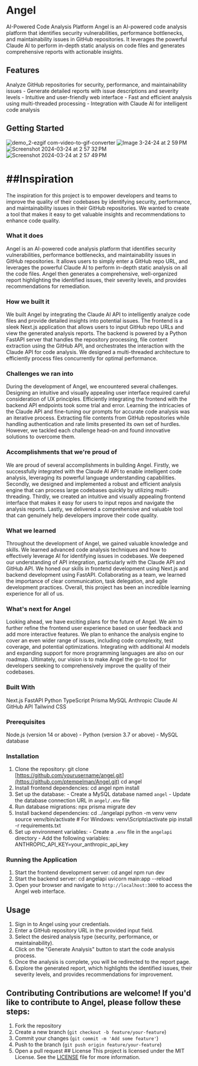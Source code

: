 # Angel
AI-Powered Code Analysis Platform Angel is an AI-powered code analysis platform that identifies security vulnerabilities, performance bottlenecks, and maintainability issues in GitHub repositories. It leverages the powerful 
Claude AI to perform in-depth static analysis on code files and generates comprehensive reports with actionable insights. 

## Features 
Analyze GitHub repositories for security, performance, and maintainability issues - Generate detailed reports with issue descriptions and severity levels - Intuitive and user-friendly web interface - Fast and efficient 
analysis using multi-threaded processing - Integration with Claude AI for intelligent code analysis 

## Getting Started 
![demo_2-ezgif com-video-to-gif-converter](https://github.com/ptempelman/Angel/assets/93888864/aa06a92a-5462-49d6-8251-a7f6cbd72e03)
![Image 3-24-24 at 2 59 PM](https://github.com/ptempelman/Angel/assets/93888864/6ba884ae-8d94-4849-bb59-e7983928d6dc)
![Screenshot 2024-03-24 at 2 57 32 PM](https://github.com/ptempelman/Angel/assets/93888864/721dfa8f-37bf-4699-a5af-e1e8834be35d)
![Screenshot 2024-03-24 at 2 57 49 PM](https://github.com/ptempelman/Angel/assets/93888864/b60fc2c7-e3e1-4a3f-aa10-14bec8dd8de9)


# ##Inspiration

The inspiration for this project is to empower developers and teams to improve the quality of their codebases by identifying security, performance, and maintainability issues in their GitHub repositories. We wanted to create a tool that makes it easy to get valuable insights and recommendations to enhance code quality.

### What it does

Angel is an AI-powered code analysis platform that identifies security vulnerabilities, performance bottlenecks, and maintainability issues in GitHub repositories. It allows users to simply enter a GitHub repo URL, and leverages the powerful Claude AI to perform in-depth static analysis on all the code files. Angel then generates a comprehensive, well-organized report highlighting the identified issues, their severity levels, and provides recommendations for remediation.

### How we built it

We built Angel by integrating the Claude AI API to intelligently analyze code files and provide detailed insights into potential issues. The frontend is a sleek Next.js application that allows users to input GitHub repo URLs and view the generated analysis reports. The backend is powered by a Python FastAPI server that handles the repository processing, file content extraction using the GitHub API, and orchestrates the interaction with the Claude API for code analysis. We designed a multi-threaded architecture to efficiently process files concurrently for optimal performance.

### Challenges we ran into

During the development of Angel, we encountered several challenges. Designing an intuitive and visually appealing user interface required careful consideration of UX principles. Efficiently integrating the frontend with the backend API endpoints took some trial and error. Learning the intricacies of the Claude API and fine-tuning our prompts for accurate code analysis was an iterative process. Extracting file contents from GitHub repositories while handling authentication and rate limits presented its own set of hurdles. However, we tackled each challenge head-on and found innovative solutions to overcome them.

### Accomplishments that we're proud of

We are proud of several accomplishments in building Angel. Firstly, we successfully integrated with the Claude AI API to enable intelligent code analysis, leveraging its powerful language understanding capabilities. Secondly, we designed and implemented a robust and efficient analysis engine that can process large codebases quickly by utilizing multi-threading. Thirdly, we created an intuitive and visually appealing frontend interface that makes it easy for users to input repos and navigate the analysis reports. Lastly, we delivered a comprehensive and valuable tool that can genuinely help developers improve their code quality.

### What we learned

Throughout the development of Angel, we gained valuable knowledge and skills. We learned advanced code analysis techniques and how to effectively leverage AI for identifying issues in codebases. We deepened our understanding of API integration, particularly with the Claude API and GitHub API. We honed our skills in frontend development using Next.js and backend development using FastAPI. Collaborating as a team, we learned the importance of clear communication, task delegation, and agile development practices. Overall, this project has been an incredible learning experience for all of us.

### What's next for Angel

Looking ahead, we have exciting plans for the future of Angel. We aim to further refine the frontend user experience based on user feedback and add more interactive features. We plan to enhance the analysis engine to cover an even wider range of issues, including code complexity, test coverage, and potential optimizations. Integrating with additional AI models and expanding support for more programming languages are also on our roadmap. Ultimately, our vision is to make Angel the go-to tool for developers seeking to comprehensively improve the quality of their codebases.

### Built With

Next.js
FastAPI
Python
TypeScript
Prisma
MySQL
Anthropic Claude AI
GitHub API
Tailwind CSS

### Prerequisites
 Node.js (version 14 or above) - Python (version 3.7 or above) - MySQL database 
 
 ### Installation 
   1. Clone the repository: git clone [https://github.com/yourusername/angel.git](https://github.com/ptempelman/Angel.git) cd angel
   2. Install frontend dependencies: cd angel npm install
   3. Set up the database: - Create a MySQL database named `angel` - Update the database connection URL in `angel/.env` file
   4. Run database migrations: npx prisma migrate dev
   5. Install backend dependencies: cd ../angelapi python -m venv venv source venv/bin/activate # For Windows: venv\Scripts\activate pip install -r requirements.txt
   6. Set up environment variables: - Create a `.env` file in the `angelapi` directory - Add the following variables: ANTHROPIC_API_KEY=your_anthropic_api_key

### Running the Application 
   1. Start the frontend development server: cd angel npm run dev
   2. Start the backend server: cd angelapi uvicorn main:app --reload
   3. Open your browser and navigate to `http://localhost:3000` to access the Angel web interface.

## Usage 
   1. Sign in to Angel using your credentials.
   2. Enter a GitHub repository URL in the provided input field.
   3. Select the desired analysis type (security, performance, or maintainability).
   4. Click on the "Generate Analysis" button to start the code analysis process.
   5. Once the analysis is complete, you will be redirected to the report page.
   6. Explore the generated report, which highlights the identified issues, their severity levels, and provides recommendations for improvement.


## Contributing Contributions are welcome! If you'd like to contribute to Angel, please follow these steps: 
   1. Fork the repository
   2. Create a new branch (`git checkout -b feature/your-feature`)
   3. Commit your changes (`git commit -m 'Add some feature'`)
   4. Push to the branch (`git push origin feature/your-feature`)
   5. Open a pull request ## License This project is licensed under the MIT License. See the [LICENSE](LICENSE) file for more information.
